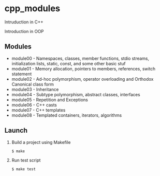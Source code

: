 # cpp_modules

Intruduction in С++

Introduction in OOP

## Modules

- module00 - Namespaces, classes, member functions, stdio streams, initialization lists, static, const, and some other basic stuf
- module01 - Memory allocation, pointers to members, references, switch statement
- module02 - Ad-hoc polymorphism, operator overloading and Orthodox Canonical class form
- module03 - Inheritance
- module04 - Subtype polymorphism, abstract classes, interfaces
- module05 - Repetition and Exceptions
- module06 - C++ casts
- module07 - C++ templates
- module08 - Templated containers, iterators, algorithms

## Launch

1. Build a project using Makefile

   ```sh
   $ make
   ```

2. Run test script

   ```sh
   $ make test
   ```
